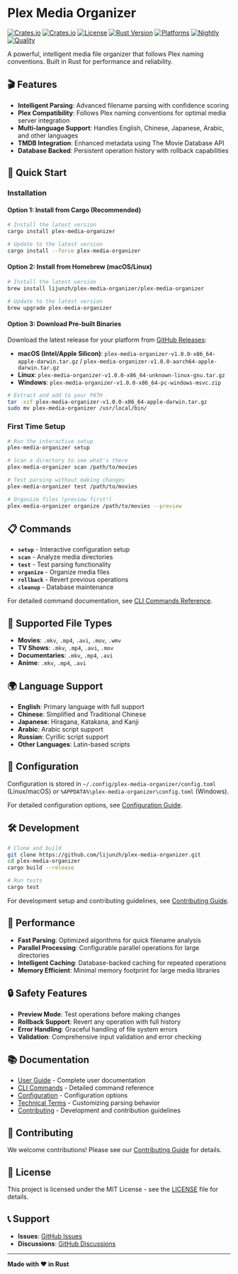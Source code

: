 # Plex Media Organizer

[![Crates.io](https://img.shields.io/crates/v/plex-media-organizer)](https://crates.io/crates/plex-media-organizer)
[![Crates.io](https://img.shields.io/crates/d/plex-media-organizer)](https://crates.io/crates/plex-media-organizer)
[![License](https://img.shields.io/github/license/lijunzh/plex-media-organizer)](https://github.com/lijunzh/plex-media-organizer/blob/main/LICENSE)
[![Rust Version](https://img.shields.io/badge/rust-1.70+-blue.svg)](https://www.rust-lang.org)
[![Platforms](https://img.shields.io/badge/platforms-linux%20%7C%20macos%20%7C%20windows-lightgrey)](https://github.com/lijunzh/plex-media-organizer/releases)
[![Nightly](https://img.shields.io/github/actions/workflow/status/lijunzh/plex-media-organizer/nightly.yml?label=nightly%20build)](https://github.com/lijunzh/plex-media-organizer/actions/workflows/nightly.yml)
[![Quality](https://img.shields.io/github/actions/workflow/status/lijunzh/plex-media-organizer/quality.yml?label=quality%20checks)](https://github.com/lijunzh/plex-media-organizer/actions/workflows/quality.yml)

A powerful, intelligent media file organizer that follows Plex naming conventions. Built in Rust for performance and reliability.

## 🎬 Features

- **Intelligent Parsing**: Advanced filename parsing with confidence scoring
- **Plex Compatibility**: Follows Plex naming conventions for optimal media server integration
- **Multi-language Support**: Handles English, Chinese, Japanese, Arabic, and other languages
- **TMDB Integration**: Enhanced metadata using The Movie Database API
- **Database Backed**: Persistent operation history with rollback capabilities

## 🚀 Quick Start

### Installation

#### Option 1: Install from Cargo (Recommended)
```bash
# Install the latest version
cargo install plex-media-organizer

# Update to the latest version
cargo install --force plex-media-organizer
```

#### Option 2: Install from Homebrew (macOS/Linux)
```bash
# Install the latest version
brew install lijunzh/plex-media-organizer/plex-media-organizer

# Update to the latest version
brew upgrade plex-media-organizer
```

#### Option 3: Download Pre-built Binaries
Download the latest release for your platform from [GitHub Releases](https://github.com/lijunzh/plex-media-organizer/releases):

- **macOS (Intel/Apple Silicon)**: `plex-media-organizer-v1.0.0-x86_64-apple-darwin.tar.gz` / `plex-media-organizer-v1.0.0-aarch64-apple-darwin.tar.gz`
- **Linux**: `plex-media-organizer-v1.0.0-x86_64-unknown-linux-gnu.tar.gz`
- **Windows**: `plex-media-organizer-v1.0.0-x86_64-pc-windows-msvc.zip`

```bash
# Extract and add to your PATH
tar -xzf plex-media-organizer-v1.0.0-x86_64-apple-darwin.tar.gz
sudo mv plex-media-organizer /usr/local/bin/
```

### First Time Setup

```bash
# Run the interactive setup
plex-media-organizer setup

# Scan a directory to see what's there
plex-media-organizer scan /path/to/movies

# Test parsing without making changes
plex-media-organizer test /path/to/movies

# Organize files (preview first!)
plex-media-organizer organize /path/to/movies --preview
```

## 📋 Commands

- **`setup`** - Interactive configuration setup
- **`scan`** - Analyze media directories
- **`test`** - Test parsing functionality
- **`organize`** - Organize media files
- **`rollback`** - Revert previous operations
- **`cleanup`** - Database maintenance

For detailed command documentation, see [CLI Commands Reference](docs/user-guide/cli-commands.md).

## 📁 Supported File Types

- **Movies**: `.mkv`, `.mp4`, `.avi`, `.mov`, `.wmv`
- **TV Shows**: `.mkv`, `.mp4`, `.avi`, `.mov`
- **Documentaries**: `.mkv`, `.mp4`, `.avi`
- **Anime**: `.mkv`, `.mp4`, `.avi`

## 🌍 Language Support

- **English**: Primary language with full support
- **Chinese**: Simplified and Traditional Chinese
- **Japanese**: Hiragana, Katakana, and Kanji
- **Arabic**: Arabic script support
- **Russian**: Cyrillic script support
- **Other Languages**: Latin-based scripts

## 🔧 Configuration

Configuration is stored in `~/.config/plex-media-organizer/config.toml` (Linux/macOS) or `%APPDATA%\plex-media-organizer\config.toml` (Windows).

For detailed configuration options, see [Configuration Guide](docs/user-guide/configuration.md).

## 🛠️ Development

```bash
# Clone and build
git clone https://github.com/lijunzh/plex-media-organizer.git
cd plex-media-organizer
cargo build --release

# Run tests
cargo test
```

For development setup and contributing guidelines, see [Contributing Guide](CONTRIBUTING.md).

## 📄 Performance

- **Fast Parsing**: Optimized algorithms for quick filename analysis
- **Parallel Processing**: Configurable parallel operations for large directories
- **Intelligent Caching**: Database-backed caching for repeated operations
- **Memory Efficient**: Minimal memory footprint for large media libraries

## 🔒 Safety Features

- **Preview Mode**: Test operations before making changes
- **Rollback Support**: Revert any operation with full history
- **Error Handling**: Graceful handling of file system errors
- **Validation**: Comprehensive input validation and error checking

## 📚 Documentation

- [User Guide](docs/user-guide/) - Complete user documentation
- [CLI Commands](docs/user-guide/cli-commands.md) - Detailed command reference
- [Configuration](docs/user-guide/configuration.md) - Configuration options
- [Technical Terms](docs/user-guide/technical-terms.md) - Customizing parsing behavior
- [Contributing](CONTRIBUTING.md) - Development and contribution guidelines

## 🤝 Contributing

We welcome contributions! Please see our [Contributing Guide](CONTRIBUTING.md) for details.

## 📝 License

This project is licensed under the MIT License - see the [LICENSE](LICENSE) file for details.

## 📞 Support

- **Issues**: [GitHub Issues](https://github.com/lijunzh/plex-media-organizer/issues)
- **Discussions**: [GitHub Discussions](https://github.com/lijunzh/plex-media-organizer/discussions)

---

**Made with ❤️ in Rust**
